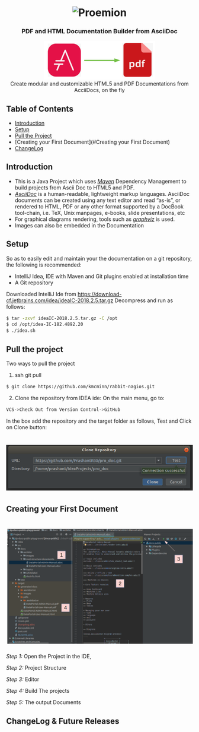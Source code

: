 <h1 align="center">
	<img
		width="400"
		alt="Proemion"
		src="https://upload.wikimedia.org/wikipedia/commons/8/8c/Proemion_Logo.jpg">
</h1>

<h3 align="center">
PDF and HTML Documentation Builder from AsciiDoc
</h3>


<p align="center">
	<img 	width="300" src="https://github.com/PrashantR30/pro_doc/blob/master/images/adoc_to_pdf.png" width="550">
  <br>
  Create modular and customizable HTML5 and PDF Documentations from AcciiDocs, on the fly

</p>



 ## Table of Contents
 - [Introduction](#introduction)
 - [Setup](#setup)
 - [Pull the Project](#pullproject)
 - [Creating your First Document](#Creating your First Document)
 - [ChangeLog](#Changelog)


 ## Introduction
 - This is a Java Project which uses [*Maven*](https://maven.apache.org) Dependency Management to build projects from Ascii Doc to HTML5 and PDF.
 - [*AsciiDoc*](https://asciidoctor.org/docs/) is a human-readable, lightweight markup languages.  AsciiDoc documents can be created using any text editor and read “as-is”, or rendered to HTML, PDF or any other format supported by a DocBook tool-chain, i.e. TeX, Unix manpages, e-books, slide presentations, etc
 - For graphical diagrams rendering, tools such as [*graphviz*](www.graphviz.org) is used.
 - Images can also be embedded in the Documentation

 ## Setup

 So as to easily edit and maintain your the documentation on a git repository, the following is recommended:

  - IntelliJ Idea, IDE with Maven and Git plugins enabled at installation time
  - A Git repository


 Downloaded IntelliJ Ide from https://download-cf.jetbrains.com/idea/ideaIC-2018.2.5.tar.gz
 Decompress and run as follows:
 ```sh
 $ tar -zxvf ideaIC-2018.2.5.tar.gz -C /opt
 $ cd /opt/idea-IC-182.4892.20
 $ ./idea.sh
```

 ## Pull the project
Two ways to pull the project
1. ssh git pull
```sh
$ git clone https://github.com/kmcminn/rabbit-nagios.git
```

2. Clone the repository from IDEA ide:
On the main menu, go to:
```sh
VCS->Check Out from Version Control->GitHub
```
In the box add the repository and the target folder as follows, Test and Click on Clone button:

<h1 align="left">
<img src="https://github.com/PrashantR30/pro_doc/blob/master/images/pull.png" width="550">
</h>

 ## Creating your First Document
<h1 align="center">
 <img src="https://github.com/PrashantR30/pro_doc/blob/master/images/steps.png" width="650">
</h1>


 *Step 1:*
 Open the Project in the IDE,

 *Step 2:*
 Project Structure

 *Step 3:*
 Editor

*Step 4:*
 Build The projects

*Step 5:*
 The output Documents












 ## ChangeLog & Future Releases
